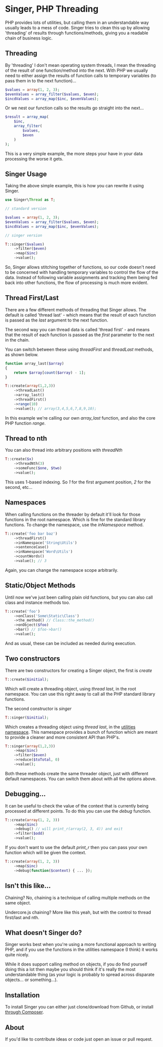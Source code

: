 # Singer, PHP Threading

PHP provides lots of utilities, but calling them in an understandable way usually
leads to a mess of code.  Singer tries to clean this up by allowing 'threading' of
results through functions/methods, giving you a readable chain of business logic.

## Threading

By 'threading' I don't mean operating system threads, I mean the threading of the result of one function/method into the next.  With PHP we usually need to either assign the results of function calls to temporary variables (to pass them in to the next function)…

```php
$values = array(1, 2, 3);
$evenValues = array_filter($values, $even);
$incdValues = array_map($inc, $evenValues);
```

Or we nest our function calls so the results go straight into the next…

```php
$result = array_map(
	$inc,
    array_filter(
        $values,
        $even
    )
);
```

This is a very simple example, the more steps your have in your data processing the worse it gets.

## Singer Usage

Taking the above simple example, this is how you can rewrite it using Singer.

```php
use Singer\Thread as T;

// standard version

$values = array(1, 2, 3);
$evenValues = array_filter($values, $even);
$incdValues = array_map($inc, $evenValues);

// singer version

T::singer($values)
    ->filter($even)
    ->map($inc)
    ->value();
```

So, Singer allows stitching together of functions, so our code doesn't need to be concerned
with handling temporary variables to control the flow of the data.  Instead of following variable assignments and tracking them being fed back into other functions, the flow of processing is much more evident.

## Thread First/Last

There are a few different methods of threading that Singer allows.  The default is called 'thread last' - which means that the result of each function is passed as the *last* argument to the next function.

The second way you can thread data is called 'thread first' - and means that the result of each function is passed as the *first* parameter to the next in the chain.

You can switch between these using *threadFirst* and *threadLast* methods, as shown below.

```php
function array_last($array)
{
    return $array[count($array) - 1];
}

T::create(array(1,2,3))
    ->threadLast()
    ->array_last()
    ->threadFirst()
    ->range(10)
    ->value(); // array(3,4,5,6,7,8,9,10);
```

In this example we're calling our own *array_last* function, and also the core PHP function *range*.

## Thread to nth

You can also thread into arbitrary positions with _threadNth_

```php
T::create($x)
    ->threadNth(3)
    ->someFunc($one, $two)
    ->value();
```

This uses 1-based indexing. So _1_ for the first argument position, _2_ for the second, etc...

## Namespaces

When calling functions on the threader by default it'll look for those functions in
the root namespace.  Which is fine for the standard library functions.  To change
the namespace, use the _inNamespace_ method.

```php
T::create('foo bar baz')
    ->threadFirst()
    ->inNamespace('String\Utils')
    ->sentenceCase()
    ->inNamespace('Word\Utils')
    ->countWords()
    ->value(); // 3
```

Again, you can change the namespace scope arbitrarily.

## Static/Object Methods

Until now we've just been calling plain old functions, but you can also call class
and instance methods too.

```php
T::create('foo')
    ->onClass('Some\Static\Class')
    ->the_method() // Class::the_method()
    ->onObject($foo)
    ->bar() // $foo->bar()
    ->value();
```

And as usual, these can be included as needed during execution.

## Two constructors

There are two constructors for creating a Singer object, the first is _create_

```php
T::create($initial);
```

Which will create a threading object, using _thread last_, in the root namespace.  You can use this right away to call all the PHP standard library functions.

The second constructor is _singer_

```php
T::singer($initial);
```

Which creates a threading object using _thread last_, in the [utilities namespace](docs/util.md). This namespace provides a bunch of function which are meant to provide a cleaner and more consistent API than PHP's.

```php
T::singer(array(1,2,3))
    ->map($inc)
    ->filter($even)
    ->reduce($toTotal, 0)
    ->value();
```

Both these methods create the same threader object, just with different default namespaces.  You can switch them about with all the options above.

## Debugging...

It can be useful to check the value of the context that is currently being 
processed at different points.  To do this you can use the _debug_ function.

```php
T::create(array(1, 2, 3))
    ->map($inc)
    ->debug() // will print_r(array(2, 3, 4)) and exit
    ->filter($odd)
    ->value();
```

If you don't want to use the default *print_r* then you can pass your own
function which will be given the context.

```php
T::create(array(1, 2, 3))
    ->map($inc)
    ->debug(function($context) { ... });
```

## Isn't this like...

Chaining?  No, chaining is a technique of calling multiple methods on the same object.

Undercore.js chaining? More like this yeah, but with the control to thread first/last and nth.

## What doesn't Singer do?

Singer works best when you're using a more functional approach to writing PHP, and if you use the functions in the utilities namespace (I think) it works quite nicely.

While it does support calling method on objects, if you do find yourself doing this a lot then maybe you should think if it's really the most understandable thing (as your logic is probably to spread across disparate objects...  or something...).

## Installation

To install Singer you can either just clone/download from Github, or install 
[through Composer](https://packagist.org/packages/rodnaph/singer).

## About

If you'd like to contribute ideas or code just open an issue or pull request.
